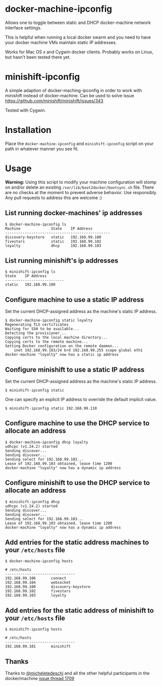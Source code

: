 # docker-machine-ipconfig
Allows one to toggle between static and DHCP docker-machine network interface settings.

This is helpful when running a local docker swarm and you need to have your docker machine VMs maintain static IP addresses.

Works for Mac OS x and Cygwin docker clients. Probably works on Linux, but hasn't been tested there yet.

# minishift-ipconfig
A simple adaption of docker-maching-ipconfig in order to work with minishift instead of docker-machine.
Can be used to solve issue https://github.com/minishift/minishift/issues/343

Tested with Cygwin.

# Installation
Place the `docker-machine-ipconfig` and `minishift-ipconfig` script on your path in whatever manner you see fit.

# Usage
**Warning:** Using this script to modify your machine configuration will stomp on and/or delete an existing `/var/lib/boot2docker/bootsync.sh` file. There are no checks at the moment to prevent adverse behavior. Use responsibly. Any pull requests to address this are welcome :)

## List running docker-machines' ip addresses
```
$ docker-machine-ipconfig ls
Machine              State    IP Address
------------------------------------------------
discovery-keystore   static   192.168.99.100
fivestars            static   192.168.99.102
loyalty              dhcp     192.168.99.103
```

## List running minishift's ip addresses
```
$ minishift-ipconfig ls
State    IP Address
---------------------------
static   192.168.99.100
```

## Configure machine to use a static IP address
Set the current DHCP-assigned address as the machine's static IP address.
```
$ docker-machine-ipconfig static loyalty
Regenerating TLS certificates
Waiting for SSH to be available...
Detecting the provisioner...
Copying certs to the local machine directory...
Copying certs to the remote machine...
Setting Docker configuration on the remote daemon...
    inet 192.168.99.103/24 brd 192.168.99.255 scope global eth1
docker-machine "loyalty" now has a static ip address
```

## Configure minishift to use a static IP address
Set the current DHCP-assigned address as the machine's static IP address.
```
$ minishift-ipconfig static
```

One can specify an explicit IP address to override the default implicit value.
```
$ minishift-ipconfig static 192.168.99.110
```

## Configure machine to use the DHCP service to allocate an address
```
$ docker-machine-ipconfig dhcp loyalty
udhcpc (v1.24.2) started
Sending discover...
Sending discover...
Sending select for 192.168.99.103...
Lease of 192.168.99.103 obtained, lease time 1200
docker-machine "loyalty" now has a dynamic ip address
```

## Configure minishift to use the DHCP service to allocate an address
```
$ minishift-ipconfig dhcp
udhcpc (v1.24.2) started
Sending discover...
Sending discover...
Sending select for 192.168.99.103...
Lease of 192.168.99.103 obtained, lease time 1200
docker-machine "loyalty" now has a dynamic ip address
```

## Add entries for the static address machines to your `/etc/hosts` file
```
$ docker-machine-ipconfig hosts

# /etc/hosts
--------------------------------
192.168.99.106       connect
192.168.99.104       websocket
192.168.99.100       discovery-keystore
192.168.99.102       fivestars
192.168.99.103       loyalty
```

## Add entries for the static address of minishift to your `/etc/hosts` file
```
$ minishift-ipconfig hosts

# /etc/hosts
--------------------------------
192.168.99.101       minishift
```

## Thanks

Thanks to [@micheletedeschi](https://github.com/micheletedeschi) and all the other helpful participants in the docker/machine [issue thread 1709](https://github.com/docker/machine/issues/1709)
